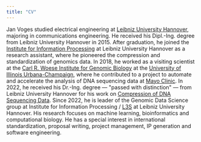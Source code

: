 ```yaml
---
title: "CV"
---
```


Jan Voges studied electrical engineering at [Leibniz University Hannover](https://www.uni-hannover.de), majoring in communications engineering.
He received his Dipl.-Ing. degree from Leibniz University Hannover in 2015.
After graduation, he joined the [Institute for Information Processing](https://www.tnt.uni-hannover.de) at Leibniz University Hannover as a research assistant, where he pioneered the compression and standardization of genomics data.
In 2018, he worked as a visiting scientist at the [Carl R. Woese Institute for Genomic Biology](https://www.igb.illinois.edu) at the [University of Illinois Urbana-Champaign](https://illinois.edu), where he contributed to a project to automate and accelerate the analysis of DNA sequencing data at [Mayo Clinic](https://www.mayoclinic.org).
In 2022, he received his Dr.-Ing. degree&nbsp;&mdash;&nbsp;"passed with distinction"&nbsp;&mdash;&nbsp;from Leibniz University Hannover for his work on [Compression of DNA Sequencing Data](https://doi.org/10.15488/12422).
Since 2022, he is leader of the Genomic Data Science group at Institute for Information Processing&nbsp;/&nbsp;[L3S](https://www.l3s.de) at Leibniz University Hannover.
His research focuses on machine learning, bioinformatics and computational biology.
He has a special interest in international standardization, proposal writing, project management, IP generation and software engineering.
